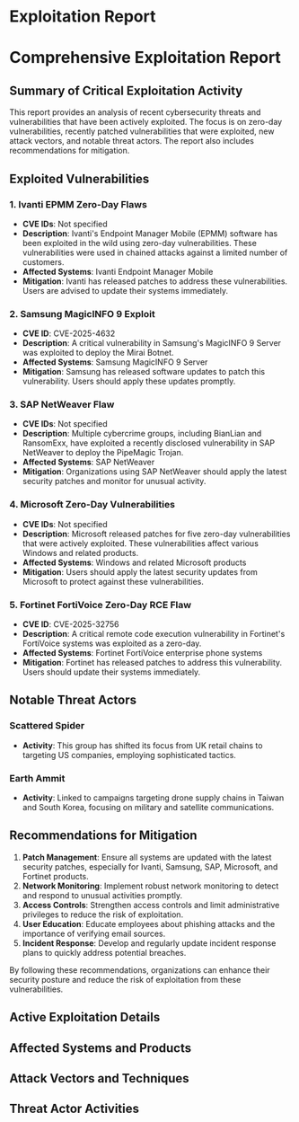 # Exploitation Report

# Comprehensive Exploitation Report

## Summary of Critical Exploitation Activity

This report provides an analysis of recent cybersecurity threats and vulnerabilities that have been actively exploited. The focus is on zero-day vulnerabilities, recently patched vulnerabilities that were exploited, new attack vectors, and notable threat actors. The report also includes recommendations for mitigation.

## Exploited Vulnerabilities

### 1. Ivanti EPMM Zero-Day Flaws
- **CVE IDs**: Not specified
- **Description**: Ivanti's Endpoint Manager Mobile (EPMM) software has been exploited in the wild using zero-day vulnerabilities. These vulnerabilities were used in chained attacks against a limited number of customers.
- **Affected Systems**: Ivanti Endpoint Manager Mobile
- **Mitigation**: Ivanti has released patches to address these vulnerabilities. Users are advised to update their systems immediately.

### 2. Samsung MagicINFO 9 Exploit
- **CVE ID**: CVE-2025-4632
- **Description**: A critical vulnerability in Samsung's MagicINFO 9 Server was exploited to deploy the Mirai Botnet.
- **Affected Systems**: Samsung MagicINFO 9 Server
- **Mitigation**: Samsung has released software updates to patch this vulnerability. Users should apply these updates promptly.

### 3. SAP NetWeaver Flaw
- **CVE IDs**: Not specified
- **Description**: Multiple cybercrime groups, including BianLian and RansomExx, have exploited a recently disclosed vulnerability in SAP NetWeaver to deploy the PipeMagic Trojan.
- **Affected Systems**: SAP NetWeaver
- **Mitigation**: Organizations using SAP NetWeaver should apply the latest security patches and monitor for unusual activity.

### 4. Microsoft Zero-Day Vulnerabilities
- **CVE IDs**: Not specified
- **Description**: Microsoft released patches for five zero-day vulnerabilities that were actively exploited. These vulnerabilities affect various Windows and related products.
- **Affected Systems**: Windows and related Microsoft products
- **Mitigation**: Users should apply the latest security updates from Microsoft to protect against these vulnerabilities.

### 5. Fortinet FortiVoice Zero-Day RCE Flaw
- **CVE ID**: CVE-2025-32756
- **Description**: A critical remote code execution vulnerability in Fortinet's FortiVoice systems was exploited as a zero-day.
- **Affected Systems**: Fortinet FortiVoice enterprise phone systems
- **Mitigation**: Fortinet has released patches to address this vulnerability. Users should update their systems immediately.

## Notable Threat Actors

### Scattered Spider
- **Activity**: This group has shifted its focus from UK retail chains to targeting US companies, employing sophisticated tactics.

### Earth Ammit
- **Activity**: Linked to campaigns targeting drone supply chains in Taiwan and South Korea, focusing on military and satellite communications.

## Recommendations for Mitigation

1. **Patch Management**: Ensure all systems are updated with the latest security patches, especially for Ivanti, Samsung, SAP, Microsoft, and Fortinet products.
2. **Network Monitoring**: Implement robust network monitoring to detect and respond to unusual activities promptly.
3. **Access Controls**: Strengthen access controls and limit administrative privileges to reduce the risk of exploitation.
4. **User Education**: Educate employees about phishing attacks and the importance of verifying email sources.
5. **Incident Response**: Develop and regularly update incident response plans to quickly address potential breaches.

By following these recommendations, organizations can enhance their security posture and reduce the risk of exploitation from these vulnerabilities.

## Active Exploitation Details



## Affected Systems and Products



## Attack Vectors and Techniques



## Threat Actor Activities

 